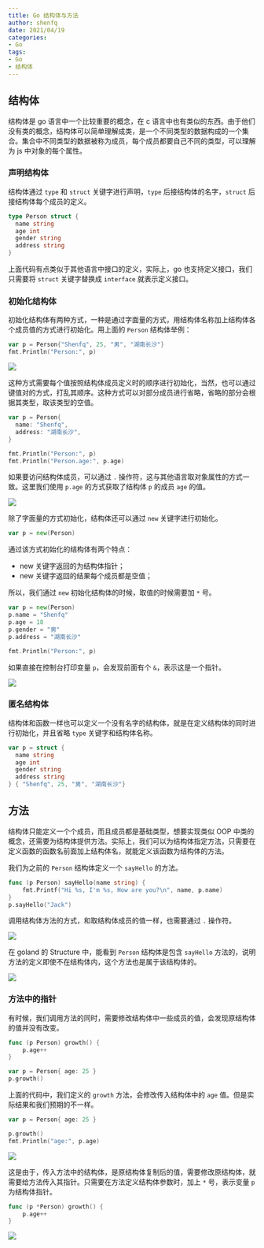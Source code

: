 ```yaml
---
title: Go 结构体与方法
author: shenfq
date: 2021/04/19
categories:
- Go
tags:
- Go
- 结构体
---
```



## 结构体

结构体是 go 语言中一个比较重要的概念，在 c 语言中也有类似的东西。由于他们没有类的概念，结构体可以简单理解成类，是一个不同类型的数据构成的一个集合。集合中不同类型的数据被称为成员，每个成员都要自己不同的类型，可以理解为 js 中对象的每个属性。

### 声明结构体

结构体通过 `type` 和 `struct` 关键字进行声明，`type` 后接结构体的名字，`struct` 后接结构体每个成员的定义。

```go
type Person struct {
  name string
  age int
  gender string
  address string
}
```

上面代码有点类似于其他语言中接口的定义，实际上，go 也支持定义接口，我们只需要将 `struct` 关键字替换成 `interface` 就表示定义接口。

### 初始化结构体

初始化结构体有两种方式，一种是通过字面量的方式，用结构体名称加上结构体各个成员值的方式进行初始化。用上面的 `Person` 结构体举例：

```go
var p = Person{"Shenfq", 25, "男", "湖南长沙"}
fmt.Println("Person:", p)
```

![](https://file.shenfq.com/pic/20210418162456.png)

这种方式需要每个值按照结构体成员定义时的顺序进行初始化，当然，也可以通过键值对的方式，打乱其顺序。这种方式可以对部分成员进行省略，省略的部分会根据其类型，取该类型的空值。

```go
var p = Person{
  name: "Shenfq",
  address: "湖南长沙",
}

fmt.Println("Person:", p)
fmt.Println("Person.age:", p.age)
```

如果要访问结构体成员，可以通过 `.` 操作符，这与其他语言取对象属性的方式一致。这里我们使用 `p.age` 的方式获取了结构体 `p` 的成员 `age` 的值。

![](https://file.shenfq.com/pic/20210418162725.png)

除了字面量的方式初始化，结构体还可以通过 `new` 关键字进行初始化。

```go
var p = new(Person)
```

通过该方式初始化的结构体有两个特点：

- new 关键字返回的为结构体指针；
- new 关键字返回的结果每个成员都是空值；

所以，我们通过 `new` 初始化结构体的时候，取值的时候需要加 `*` 号。

```go
var p = new(Person)
p.name = "Shenfq"
p.age = 18
p.gender = "男"
p.address = "湖南长沙"

fmt.Println("Person:", p)
```

如果直接在控制台打印变量 `p`，会发现前面有个 `&`，表示这是一个指针。

![](https://file.shenfq.com/pic/20210418204339.png)

### 匿名结构体

结构体和函数一样也可以定义一个没有名字的结构体，就是在定义结构体的同时进行初始化，并且省略 `type` 关键字和结构体名称。

```go
var p = struct {
  name string
  age int
  gender string
  address string
} { "Shenfq", 25, "男", "湖南长沙"}
```

## 方法

结构体只能定义一个个成员，而且成员都是基础类型，想要实现类似 OOP 中类的概念，还需要为结构体提供方法。实际上，我们可以为结构体指定方法，只需要在定义函数的函数名前面加上结构体名，就能定义该函数为结构体的方法。

我们为之前的 `Person` 结构体定义一个 `sayHello` 的方法。

```go
func (p Person) sayHello(name string) {
	fmt.Printf("Hi %s, I'm %s, How are you?\n", name, p.name)
}
p.sayHello("Jack")
```

调用结构体方法的方式，和取结构体成员的值一样，也需要通过 `.` 操作符。

![](https://file.shenfq.com/pic/20210419103247.png)

在 goland 的 Structure 中，能看到 `Person` 结构体是包含 `sayHello` 方法的，说明方法的定义即使不在结构体内，这个方法也是属于该结构体的。

![](https://file.shenfq.com/pic/20210419141849.png)

### 方法中的指针

有时候，我们调用方法的同时，需要修改结构体中一些成员的值，会发现原结构体的值并没有改变。

```go
func (p Person) growth() {
	p.age++
}

var p = Person{ age: 25 }
p.growth()
```

上面的代码中，我们定义的 `growth` 方法，会修改传入结构体中的 `age` 值。但是实际结果和我们预期的不一样。

```go
var p = Person{ age: 25 }

p.growth()
fmt.Println("age:", p.age)
```

![](https://file.shenfq.com/pic/20210419161602.png)

这是由于，传入方法中的结构体，是原结构体复制后的值，需要修改原结构体，就需要给方法传入其指针。只需要在方法定义结构体参数时，加上 `*` 号，表示变量 `p` 为结构体指针。

```go
func (p *Person) growth() {
	p.age++
}
```

![](https://file.shenfq.com/pic/20210419161824.png)